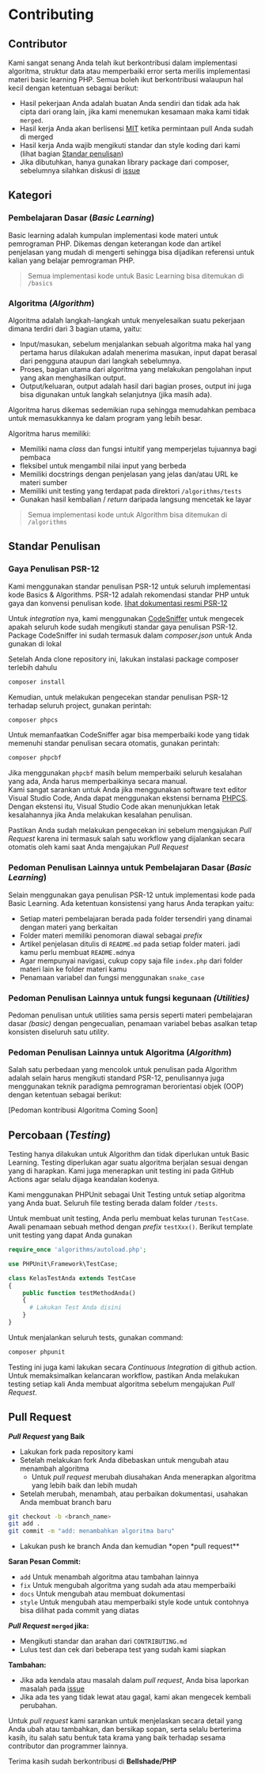 # Contributing

## Contributor

Kami sangat senang Anda telah ikut berkontribusi dalam implementasi algoritma, struktur data atau memperbaiki error serta merilis implementasi materi basic learning PHP. Semua boleh ikut berkontribusi walaupun hal kecil dengan ketentuan sebagai berikut:

- Hasil pekerjaan Anda adalah buatan Anda sendiri dan tidak ada hak cipta dari orang lain, jika kami menemukan kesamaan maka kami tidak `merged`.
- Hasil kerja Anda akan berlisensi [MIT](LICENSE) ketika permintaan pull Anda sudah di merged
- Hasil kerja Anda wajib mengikuti standar dan style koding dari kami (lihat bagian [Standar penulisan](#standar-penulisan))
- Jika dibutuhkan, hanya gunakan library package dari composer, sebelumnya silahkan diskusi di [issue](https://github.com/bellshade/PHP/issues)

## Kategori

### Pembelajaran Dasar (_Basic Learning_)

Basic learning adalah kumpulan implementasi kode materi untuk pemrograman PHP. Dikemas dengan keterangan kode dan artikel penjelasan yang mudah di mengerti sehingga bisa dijadikan referensi untuk kalian yang belajar pemrograman PHP.

> Semua implementasi kode untuk Basic Learning bisa ditemukan di `/basics`

### Algoritma (_Algorithm_)

Algoritma adalah langkah-langkah untuk menyelesaikan suatu pekerjaan dimana terdiri dari 3 bagian utama, yaitu:

- Input/masukan, sebelum menjalankan sebuah algoritma maka hal yang pertama harus dilakukan adalah menerima masukan, input dapat berasal dari pengguna ataupun dari langkah sebelumnya.
- Proses, bagian utama dari algoritma yang melakukan pengolahan input yang akan menghasilkan output.
- Output/keluaran, output adalah hasil dari bagian proses, output ini juga bisa digunakan untuk langkah selanjutnya (jika masih ada).

Algoritma harus dikemas sedemikian rupa sehingga memudahkan pembaca untuk memasukkannya ke dalam program yang lebih besar.

Algoritma harus memiliki:

- Memiliki nama _class_ dan fungsi intuitif yang memperjelas tujuannya bagi pembaca
- fleksibel untuk mengambil nilai input yang berbeda
- Memiliki docstrings dengan penjelasan yang jelas dan/atau URL ke materi sumber
- Memiliki unit testing yang terdapat pada direktori `/algorithms/tests`
- Gunakan hasil kembalian / _return_ daripada langsung mencetak ke layar

> Semua implementasi kode untuk Algorithm bisa ditemukan di `/algorithms`

## Standar Penulisan

### Gaya Penulisan PSR-12

Kami menggunakan standar penulisan PSR-12 untuk seluruh implementasi kode Basics & Algorithms. PSR-12 adalah rekomendasi standar PHP untuk gaya dan konvensi penulisan kode. [lihat dokumentasi resmi PSR-12](https://www.php-fig.org/psr/psr-12/)

Untuk _integration_ nya, kami menggunakan [CodeSniffer](https://packagist.org/packages/squizlabs/php_codesniffer) untuk mengecek apakah seluruh kode sudah mengikuti standar gaya penulisan PSR-12.
Package CodeSniffer ini sudah termasuk dalam _composer.json_ untuk Anda gunakan di lokal

Setelah Anda clone repository ini, lakukan instalasi package composer terlebih dahulu

```bash
composer install
```

Kemudian, untuk melakukan pengecekan standar penulisan PSR-12 terhadap seluruh project, gunakan perintah:

```bash
composer phpcs
```

Untuk memanfaatkan CodeSniffer agar bisa memperbaiki kode yang tidak memenuhi standar penulisan secara otomatis, gunakan perintah:

```bash
composer phpcbf
```

Jika menggunakan `phpcbf` masih belum memperbaiki seluruh kesalahan yang ada, Anda harus memperbaikinya secara manual. <br/>Kami sangat sarankan untuk Anda jika menggunakan software text editor Visual Studio Code, Anda dapat menggunakan ekstensi bernama [PHPCS](https://marketplace.visualstudio.com/items?itemName=ikappas.phpcs). Dengan ekstensi itu, Visual Studio Code akan menunjukkan letak kesalahannya jika Anda melakukan kesalahan penulisan.

Pastikan Anda sudah melakukan pengecekan ini sebelum mengajukan _*Pull Request*_ karena ini termasuk salah satu workflow yang dijalankan secara otomatis oleh kami saat Anda mengajukan _*Pull Request*_

### Pedoman Penulisan Lainnya untuk Pembelajaran Dasar (_Basic Learning_)

Selain menggunakan gaya penulisan PSR-12 untuk implementasi kode pada Basic Learning. Ada ketentuan konsistensi yang harus Anda terapkan yaitu:

- Setiap materi pembelajaran berada pada folder tersendiri yang dinamai dengan materi yang berkaitan
- Folder materi memiliki penomoran diawal sebagai _prefix_
- Artikel penjelasan ditulis di `README.md` pada setiap folder materi. jadi kamu perlu membuat `README.md`nya
- Agar mempunyai navigasi, cukup copy saja file `index.php` dari folder materi lain ke folder materi kamu
- Penamaan variabel dan fungsi menggunakan `snake_case`

### Pedoman Penulisan Lainnya untuk fungsi kegunaan _(Utilities)_

Pedoman penulisan untuk utilities sama persis seperti materi pembelajaran dasar _(basic)_ dengan pengecualian, penamaan variabel bebas asalkan tetap konsisten diseluruh satu _utility_.

### Pedoman Penulisan Lainnya untuk Algoritma (_Algorithm_)

Salah satu perbedaan yang mencolok untuk penulisan pada Algorithm adalah selain harus mengikuti standard PSR-12, penulisannya juga menggunakan teknik paradigma pemrograman berorientasi objek (OOP) dengan ketentuan sebagai berikut:

<!-- - Penamaan variabel dan method menggunakan _camelCase_
- Setiap Algoritma harus berupa _class_ dan menggunakan method
- Setiap _class_ Algoritma berada didalam folder kategori yang berkaitan. <br/>Contoh: _PathFinding.php_ berada didalam folder _BackTracking_ dst.
- Penggunaan namespace berlabuh pada direktori `/algorithms/` <br/>
  Contoh: file `algorithms/BackTracking/PathFinding.php` memiliki `namespace BackTracking;`
- Setiap output Algoritma harus dikembalikan nilainya dari sebuah method daripada langsung ditampilkan di halaman. Kecuali method untuk menampilkan visualisasi data, log aktifitas atau hal informatif lainnya.
- Harus disertai keterangan penjelasan kode yang mudah dimengerti -->

[Pedoman kontribusi Algoritma Coming Soon]

## Percobaan (_Testing_)

Testing hanya dilakukan untuk Algorithm dan tidak diperlukan untuk Basic Learning. Testing diperlukan agar suatu algoritma berjalan sesuai dengan yang di harapkan. Kami juga menerapkan unit testing ini pada GitHub Actions agar selalu dijaga keandalan kodenya.

Kami menggunakan PHPUnit sebagai Unit Testing untuk setiap algoritma yang Anda buat. Seluruh file testing berada dalam folder `/tests`.

Untuk membuat unit testing, Anda perlu membuat kelas turunan `TestCase`. Awali penamaan sebuah method dengan _prefix_ `testXxx()`.
Berikut template unit testing yang dapat Anda gunakan

```php
require_once 'algorithms/autoload.php';

use PHPUnit\Framework\TestCase;

class KelasTestAnda extends TestCase
{
    public function testMethodAnda()
    {
      # Lakukan Test Anda disini
    }
}
```

Untuk menjalankan seluruh tests, gunakan command:

```bash
composer phpunit
```

Testing ini juga kami lakukan secara _Continuous Integration_ di github action. Untuk memaksimalkan kelancaran workflow, pastikan Anda melakukan testing setiap kali Anda membuat algoritma sebelum mengajukan _*Pull Request*_.

## Pull Request

**_Pull Request_ yang Baik**

- Lakukan fork pada repository kami
- Setelah melakukan fork Anda dibebaskan untuk mengubah atau menambah algoritma
  - Untuk _pull request_ merubah diusahakan Anda menerapkan algoritma yang lebih baik dan lebih mudah
- Setelah merubah, menambah, atau perbaikan dokumentasi, usahakan Anda membuat branch baru

```bash
git checkout -b <branch_name>
git add .
git commit -m "add: menambahkan algoritma baru"
```

- Lakukan push ke branch Anda dan kemudian *open *pull request\*\*

**Saran Pesan Commit:**

- `add` Untuk menambah algoritma atau tambahan lainnya
- `fix` Untuk mengubah algoritma yang sudah ada atau memperbaiki
- `docs` Untuk mengubah atau membuat dokumentasi
- `style` Untuk mengubah atau memperbaiki style kode untuk contohnya bisa dilihat pada commit yang diatas

**_Pull Request_ `merged` jika:**

- Mengikuti standar dan arahan dari `CONTRIBUTING.md`
- Lulus test dan cek dari beberapa test yang sudah kami siapkan

**Tambahan:**

- Jika ada kendala atau masalah dalam _pull request_, Anda bisa laporkan masalah pada [issue](https://github.com/bellshade/PHP/issues)
- Jika ada tes yang tidak lewat atau gagal, kami akan mengecek kembali perubahan.

Untuk _pull request_ kami sarankan untuk menjelaskan secara detail yang Anda ubah atau tambahkan, dan bersikap sopan, serta selalu berterima kasih, itu salah satu bentuk tata krama yang baik terhadap sesama contributor dan programmer lainnya.

Terima kasih sudah berkontribusi di **Bellshade/PHP**

